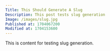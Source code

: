 ```yaml
---
Title: This Should Generate A Slug
Description: This post tests slug generation
Image: /images/slug.jpg
Published at: 1704067200
Modified at: 1704153600
---
```


This is content for testing slug generation. 
